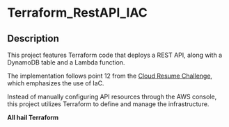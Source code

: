 # Terraform_RestAPI_IAC
## Description

This project features Terraform code that deploys a REST API, along with a DynamoDB table and a Lambda function.

The implementation follows point 12 from the [Cloud Resume Challenge](https://cloudresumechallenge.dev/docs/the-challenge/aws/), which emphasizes the use of IaC. 

Instead of manually configuring API resources through the AWS console, this project utilizes Terraform to define and manage the infrastructure.

**All hail Terraform**
